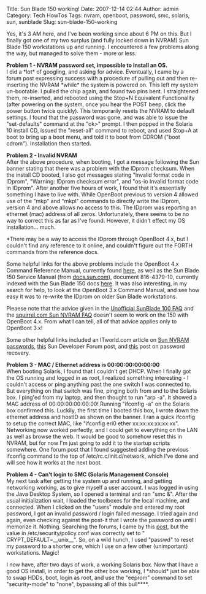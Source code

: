 Title: Sun Blade 150 working!
Date: 2007-12-14 02:44
Author: admin
Category: Tech HowTos
Tags: nvram, openboot, password, smc, solaris, sun, sunblade
Slug: sun-blade-150-working

Yes, it's 3 AM here, and I've been working since about 6 PM on this. But
I finally got one of my two surplus (and fully locked down in NVRAM) Sun
Blade 150 workstations up and running. I encountered a few problems
along the way, but managed to solve them - more or less.

<span style="font-weight: bold;">Problem 1 - NVRAM password set,
impossible to install an OS.</span>  
I did a \*lot\* of googling, and asking for advice. Eventually, I came
by a forum post expressing success with a procedure of pulling out and
then re-inserting the NVRAM \*while\* the system is powered on. This
left my system un-bootable. I pulled the chip again, and found two pins
bent. I straightened them, re-inserted, and rebooted using the Stop+N
Equivalent Functionality (after powering on the system, once you hear
the POST beep, click the power button twice quickly). This temporarily
resets the NVRAM to default settings. I found that the password was
gone, and was able to issue the "set-defaults" command at the "ok\>"
prompt. I then popped in the Solaris 10 install CD, issued the
"reset-all" command to reboot, and used Stop+A at boot to bring up a
boot menu, and told it to boot from CDROM ("boot cdrom"). Installation
then started.

<span style="font-weight: bold;">Problem 2 - Invalid NVRAM</span>  
After the above procedure, when booting, I got a message following the
Sun banner stating that there was a problem with the IDprom checksum.
When the install CD booted, I also got messages stating "Invalid format
code in IDprom", "Warning: IDprom checksum error", and "os-io Invalid
format code in IDprom". After another five hours of work, I found that
it's essentially something I have to live with. While OpenBoot previous
to version 4 allowed use of the "mkp" and "mkpl" commands to directly
write the IDprom, version 4 and above allows no access to this. The
IDprom was reporting an ethernet (mac) address of all zeros.
Unfortunately, there seems to be no way to correct this as far as I've
found. However, it didn't effect my OS installation... much.

\*There may be a way to access the IDprom through OpenBoot 4.x, but I
couldn't find any reference to it online, and couldn't figure out the
FORTH commands from the reference docs.

Some helpful links for the above problems include the OpenBoot 4.x
Command Reference Manual, currently found
[here](http://dlc.sun.com/pdf/816-1177-10/816-1177-10.pdf), as well as
the Sun Blade 150 Service Manual (from
[docs.sun.com](http://docs.sun.com/)), document 816-4379-10, currently
indexed with the Sun Blade 150 docs
[here](http://docs.sun.com/app/docs/coll/sb150). It was also
interesting, in my search for help, to look at the OpenBoot 3.x Command
Manual, and see how easy it was to re-write the IDprom on older Sun
Blade workstations.

Pleaese note that the advice given in the [Unofficial SunBlade 100
FAQ](http://040.digital-bless.com/texts/Unofficial_Sun_Blade_100_FAQ.htm)
and the [squirrel.com Sun NVRAM
FAQ](http://www.squirrel.com/sun-nvram-hostid.faq.html) doesn't seem to
work on the 150 with OpenBoot 4.x. From what I can tell, all of that
advice applies only to OpenBoot 3.x!

Some other helpful links included an ITworld.com article on [Sun NVRAM
passwords](http://open.itworld.com/5040/nlsunixfirmware070111/page_1.html),
[this](http://forum.java.sun.com/thread.jspa?threadID=5093819&messageID=9329080)
Sun Developer Forum post, and
[this](http://forum.java.sun.com/thread.jspa?threadID=5093819&messageID=9329080)
post on password recovery.

<span style="font-weight: bold;">Problem 3 - MAC / Ethernet address is
00:00:00:00:00:00</span>  
When booting Solaris, I found that I couldn't get DHCP. When I finally
got the OS running and logged in as root, I realized something
interesting - I couldn't access or ping anything past the one switch I
was connected to. But everything on that switch was fine, pinging both
from and to the Solaris box. I ping'ed from my laptop, and then thought
to run "arp -a". It showed a MAC address of 00:00:00:00:00:00! Running
"ifconfig -a" on the Solaris box confirmed this. Luckily, the first time
I booted this box, I wrote down the ethernet address and hostID as shown
on the banner. I ran a quick ifconfig to setup the correct MAC, like
"ifconfig eri0 ether xx:xx:xx:xx:xx:xx". Networking now worked
perfectly, and I could get to everything on the LAN as well as browse
the web. It would be good to somehow reset this in NVRAM, but for now
I'm just going to add it to the startup scripts somewhere. One forum
post that I found suggested adding the previous ifconfig command to the
top of /etc/rc.c/init.d/network, which I've done and will see how it
works at the next boot.

<span style="font-weight: bold;">Problem 4 - Can't login to SMC (Solaris
Management Console)</span>  
My next task after getting the system up and running, and getting
networking working, as to give myself a user account. I was logged in
using the Java Desktop System, so I opened a terminal and ran "smc &".
After the usual initialization wait, I loaded the toolboxes for the
local machine, and connected. When I clicked on the "users" module and
entered my root password, I got an invalid password / login failed
message. I tried again and again, even checking against the post-it that
I wrote the password on until I memorize it. Nothing. Searching the
forums, I came by this
[post](http://forum.java.sun.com/thread.jspa?threadID=5104081&messageID=9354742),
but the value in /etc/security/policy.conf was correctly set to "
CRYPT\_DEFAULT=\_\_unix\_\_". So, on a wild hunch, I used "passwd" to
reset my password to a shorter one, which I use on a few other
(unimportant) workstations. Magic!

I now have, after two days of work, a working Solaris box. Now that I
have a good OS install, in order to get the other box working, I
\*should\* just be able to swap HDDs, boot, login as root, and use the
"eeprom" command to set "security-mode" to "none", bypassing all of this
bull\*\*\*\*.
